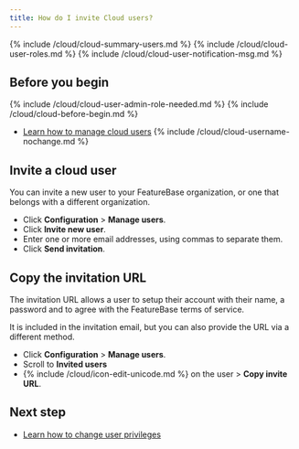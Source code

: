 ```yaml
---
title: How do I invite Cloud users?
---
```


{% include /cloud/cloud-summary-users.md %}
{% include /cloud/cloud-user-roles.md %}
{% include /cloud/cloud-user-notification-msg.md %}

## Before you begin

{% include /cloud/cloud-user-admin-role-needed.md %}
{% include /cloud/cloud-before-begin.md %}
* [Learn how to manage cloud users](/cloud/cloud-configuration/cloud-users-manage)
{% include /cloud/cloud-username-nochange.md %}

## Invite a cloud user

You can invite a new user to your FeatureBase organization, or one that belongs with a different organization.

* Click **Configuration** > **Manage users**.
* Click **Invite new user**.
* Enter one or more email addresses, using commas to separate them.
* Click **Send invitation**.

## Copy the invitation URL

The invitation URL allows a user to setup their account with their name, a password and to agree with the FeatureBase terms of service.

It is included in the invitation email, but you can also provide the URL via a different method.

* Click **Configuration** > **Manage users**.
* Scroll to **Invited users**
* {%  include /cloud/icon-edit-unicode.md %} on the user > **Copy invite URL**.

## Next step

* [Learn how to change user privileges](/cloud/cloud-configuration/cloud-user-edit.md)
